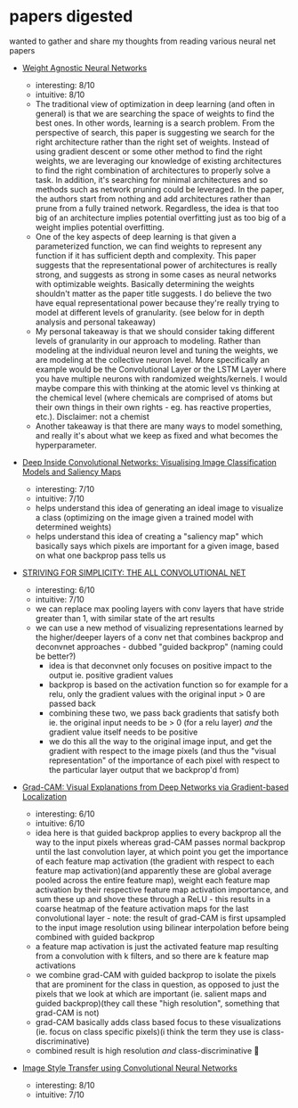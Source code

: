 # papers digested

wanted to gather and share my thoughts from reading various neural net papers

* [Weight Agnostic Neural Networks](https://arxiv.org/pdf/1906.04358.pdf)
  * interesting: 8/10
  * intuitive: 8/10
  * The traditional view of optimization in deep learning (and often in general) is that we are searching the space of weights to find the best ones. In other words, learning is a search problem. From the perspective of search, this paper is suggesting we search for the right architecture rather than the right set of weights. Instead of using gradient descent or some other method to find the right weights, we are leveraging our knowledge of existing architectures to find the right combination of architectures to properly solve a task. In addition, it's searching for minimal architectures and so methods such as network pruning could be leveraged. In the paper, the authors start from nothing and add architectures rather than prune from a fully trained network. Regardless, the idea is that too big of an architecture implies potential overfitting just as too big of a weight implies potential overfitting.
  * One of the key aspects of deep learning is that given a parameterized function, we can find weights to represent any function if it has sufficient depth and complexity. This paper suggests that the representational power of architectures is really strong, and suggests as strong in some cases as neural networks with optimizable weights. Basically determining the weights shouldn't matter as the paper title suggests. I do believe the two have equal representational power because they're really trying to model at different levels of granularity. (see below for in depth analysis and personal takeaway)
  * My personal takeaway is that we should consider taking different levels of granularity in our approach to modeling. Rather than modeling at the individual neuron level and tuning the weights, we are modeling at the collective neuron level. More specifically an example would be the Convolutional Layer or the LSTM Layer where you have multiple neurons with randomized weights/kernels. I would maybe compare this with thinking at the atomic level vs thinking at the chemical level (where chemicals are comprised of atoms but their own things in their own rights - eg. has reactive properties, etc.). Disclaimer: not a chemist
  * Another takeaway is that there are many ways to model something, and really it's about what we keep as fixed and what becomes the hyperparameter.

* [Deep Inside Convolutional Networks: Visualising Image Classification Models and Saliency Maps](https://arxiv.org/pdf/1312.6034.pdf)
  * interesting: 7/10
  * intuitive: 7/10
  * helps understand this idea of generating an ideal image to visualize a class (optimizing on the image given a trained model with determined weights)
  * helps understand this idea of creating a "saliency map" which basically says which pixels are important for a given image, based on what one backprop pass tells us
* [STRIVING FOR SIMPLICITY: THE ALL CONVOLUTIONAL NET](https://arxiv.org/pdf/1412.6806.pdf)
  * interesting: 6/10
  * intuitive: 7/10
  * we can replace max pooling layers with conv layers that have stride greater than 1, with similar state of the art results
  * we can use a new method of visualizing representations learned by the higher/deeper layers of a conv net that combines backprop and deconvnet approaches - dubbed "guided backprop" (naming could be better?)
    * idea is that deconvnet only focuses on positive impact to the output ie. positive gradient values
    * backprop is based on the activation function so for example for a relu, only the gradient values with the original input > 0 are passed back
    * combining these two, we pass back gradients that satisfy both ie. the original input needs to be > 0 (for a relu layer) _and_ the gradient value itself needs to be positive
    * we do this all the way to the original image input, and get the gradient with respect to the image pixels (and thus the "visual representation" of the importance of each pixel with respect to the particular layer output that we backprop'd from)
* [Grad-CAM: Visual Explanations from Deep Networks via Gradient-based Localization](https://arxiv.org/pdf/1610.02391.pdf)
  * interesting: 6/10
  * intuitive: 6/10
  * idea here is that guided backprop applies to every backprop all the way to the input pixels whereas grad-CAM passes normal backprop until the last convolution layer, at which point you get the importance of each feature map activation (the gradient with respect to each feature map activation)(and apparently these are global average pooled across the entire feature map), weight each feature map activation by their respective feature map activation importance, and sum these up and shove these through a ReLU - this results in a coarse heatmap of the feature activation maps for the last convolutional layer - note: the result of grad-CAM is first upsampled to the input image resolution using bilinear interpolation before being combined with guided backprop
  * a feature map activation is just the activated feature map resulting from a convolution with k filters, and so there are k feature map activations
  * we combine grad-CAM with guided backprop to isolate the pixels that are prominent for the class in question, as opposed to just the pixels that we look at which are important (ie. salient maps and guided backprop)(they call these "high resolution", something that grad-CAM is not)
  * grad-CAM basically adds class based focus to these visualizations (ie. focus on class specific pixels)(i think the term they use is class-discriminative)
  * combined result is high resolution _and_ class-discriminative :tada:

* [Image Style Transfer using Convolutional Neural Networks](https://www.cv-foundation.org/openaccess/content_cvpr_2016/papers/Gatys_Image_Style_Transfer_CVPR_2016_paper.pdf)
  * interesting: 8/10
  * intuitive: 7/10
